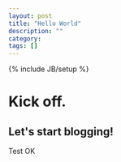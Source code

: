 ```yaml
---
layout: post
title: "Hello World"
description: ""
category: 
tags: []
---
```

{% include JB/setup %}
# Kick off. 
## Let's start blogging!

Test OK